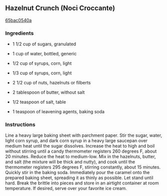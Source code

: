 ## Hazelnut Crunch (Noci Croccante)

[65bac0540a](http://www.foodnetwork.com/recipes/giada-de-laurentiis/hazelnut-crunch-noci-croccante-recipe.html)

### Ingredients

 - 1 1/2 cup of sugars, granulated

 - 1 cup of water, bottled, generic

 - 1/2 cup of syrups, corn, light

 - 1/3 cup of syrups, corn, light

 - 2 1/2 cup of nuts, hazelnuts or filberts

 - 2 tablespoon of butter, without salt

 - 1/2 teaspoon of salt, table

 - 1 teaspoon of leavening agents, baking soda

### Instructions

Line a heavy large baking sheet with parchment paper. Stir the sugar, water, light corn syrup, and dark corn syrup in a heavy large saucepan over medium heat until the sugar dissolves. Increase the heat to high and boil without stirring until a candy thermometer registers 260 degrees F, about 20 minutes. Reduce the heat to medium-low. Mix in the hazelnuts, butter, and salt (the mixture will be thick and nutty), and cook until the thermometer registers 295 degrees F, stirring constantly, about 15 minutes. Quickly stir in the baking soda. Immediately pour the caramel onto the prepared baking sheet, spreading it as thinly as possible. Let stand until hard. Break the brittle into pieces and store in an airtight container at room temperature. If desired, serve over your favorite ice cream.